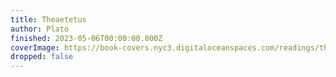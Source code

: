 ```yaml
---
title: Theaetetus
author: Plato
finished: 2023-05-06T00:00:00.000Z
coverImage: https://book-covers.nyc3.digitaloceanspaces.com/readings/theaetetus-01.jpg
dropped: false
---
```


